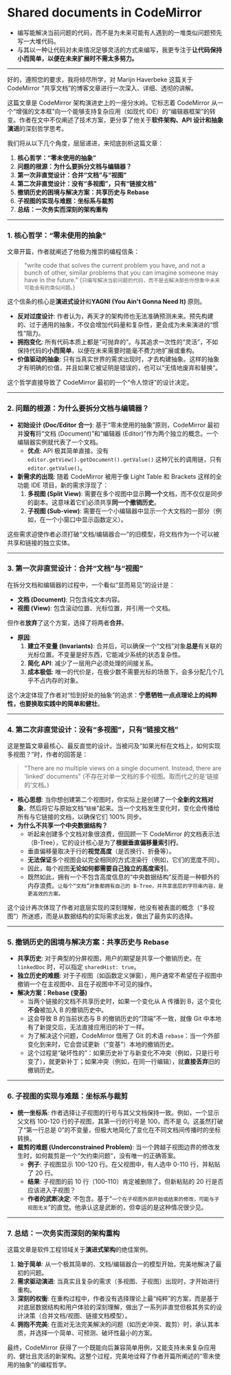 # Shared documents in CodeMirror

- 编写能解决当前问题的代码，而不是为未来可能有人遇到的一堆类似问题预先写一大堆代码。
- 与其以一种让代码对未来情况足够灵活的方式来编写，我更专注于**让代码保持小而简单，以便在未来扩展时不需太多努力。**

---

好的，遵照您的要求，我将倾尽所学，对 Marijn Haverbeke 这篇关于 CodeMirror “共享文档”的博客文章进行一次深入、详细、透彻的讲解。

这篇文章是 CodeMirror 架构演进史上的一座分水岭。它标志着 CodeMirror 从一个“增强的文本框”向一个能够支持复杂应用（如现代 IDE）的“编辑器框架”的转变。作者在文中不仅阐述了技术方案，更分享了他关于**软件架构、API 设计和抽象演进**的深刻哲学思考。

我们将从以下几个角度，层层递进，来彻底剖析这篇文章：

1.  **核心哲学：“零未使用的抽象”**
2.  **问题的根源：为什么要拆分文档与编辑器？**
3.  **第一次非直觉设计：合并“文档”与“视图”**
4.  **第二次非直觉设计：没有“多视图”，只有“链接文档”**
5.  **撤销历史的困境与解决方案：共享历史与 Rebase**
6.  **子视图的实现与难题：坐标系与裁剪**
7.  **总结：一次务实而深刻的架构重构**

---

### 1. 核心哲学：“零未使用的抽象”

文章开篇，作者就阐述了他极为推崇的编程信条：

> "write code that solves the current problem you have, and not a bunch of other, similar problems that you can imagine someone may have in the future."
> (`只编写解决当前问题的代码，而不是去解决那些你想象中未来可能会有的类似问题。`)

这个信条的核心是**演进式设计**和**YAGNI (You Ain't Gonna Need It)** 原则。

- **反对过度设计**: 作者认为，再天才的架构师也无法准确预测未来。预先构建的、过于通用的抽象，不仅会增加代码量和复杂性，更会成为未来演进的“惯性”阻力。
- **拥抱变化**: 所有代码本质上都是“可抛弃的”。与其追求一次性的“灵活”，不如保持代码的**小而简单**，以便在未来需要时能毫不费力地扩展或重构。
- **价值驱动的抽象**: 只有当真实世界的需求出现时，才去构建抽象。这样的抽象才有明确的价值，并且如果它被证明是错误的，也可以“无情地废弃和替换”。

这个哲学直接导致了 CodeMirror 最初的一个“令人惊讶”的设计决定。

---

### 2. 问题的根源：为什么要拆分文档与编辑器？

- **初始设计 (Doc/Editor 合一)**: 基于“零未使用的抽象”原则，CodeMirror 最初并**没有**将“文档 (Document)”和“编辑器 (Editor)”作为两个独立的概念。一个编辑器实例就代表了一个文档。
  - **优点**: API 极其简单直接。没有 `editor.getView().getDocument().getValue()` 这种冗长的调用链，只有 `editor.getValue()`。
- **新需求的出现**: 随着 CodeMirror 被用于像 Light Table 和 Brackets 这样的全功能 IDE 项目，新的需求浮现了：
  1.  **多视图 (Split View)**: 需要在多个视图中显示**同一个**文档，而不仅仅是同步的副本。这意味着它们必须共享**同一个撤销历史**。
  2.  **子视图 (Sub-view)**: 需要在一个小编辑器中显示一个大文档的一部分（例如，在一个小窗口中显示函数定义）。

这些需求迫使作者必须打破“文档/编辑器合一”的旧模型，将文档作为一个可以被共享和链接的独立实体。

---

### 3. 第一次非直觉设计：合并“文档”与“视图”

在拆分文档和编辑器的过程中，一个看似“显而易见”的设计是：

- **文档 (Document)**: 只包含纯文本内容。
- **视图 (View)**: 包含滚动位置、光标位置，并引用一个文档。

但作者**放弃**了这个方案，选择了将两者**合并**。

- **原因**:
  1.  **建立不变量 (Invariants)**: 合并后，可以确保一个“文档”对象**总是**有关联的光标位置。不变量是好东西，它能减少系统的状态复杂性。
  2.  **简化 API**: 减少了一层用户必须处理的间接关系。
  3.  **成本极低**: 唯一的代价是，在极少数不需要光标的场景下，会多分配几个几乎不占内存的对象。

这个决定体现了作者对“恰到好处的抽象”的追求：**宁愿牺牲一点点理论上的纯粹性，也要换取实践中的简单和健壮**。

---

### 4. 第二次非直觉设计：没有“多视图”，只有“链接文档”

这是整篇文章最核心、最反直觉的设计。当被问及“如果光标在文档上，如何实现多视图？”时，作者的回答是：

> "There are no multiple views on a single document. Instead, there are 'linked' documents"
> (不存在对单一文档的多个视图。取而代之的是‘链接的’文档。)

- **核心思想**: 当你想创建第二个视图时，你实际上是创建了一个**全新的文档对象**，然后将它与原始文档“`链接`”起来。当一个文档发生变化时，变化会传播给所有与它链接的文档，以确保它们 100% 同步。
- **为什么不共享一个中央数据结构？**
  - 听起来创建多个文档对象很浪费，但回顾一下 CodeMirror 的文档表示法（B-Tree），它的设计核心是为了**根据垂直偏移量索引行**。
  - 垂直偏移量取决于行的**视觉高度**（是否换行、折叠等）。
  - **无法保证**多个视图会以完全相同的方式渲染行（例如，它们的宽度不同）。
  - 因此，每个视图**无论如何都需要自己独立的高度索引**。
  - 既然如此，拥有一个不包含高度信息的“中央数据结构”反而是一种额外的内存浪费。`让每个“文档”对象都拥有自己的 B-Tree，并共享底层的字符串内容，是更高效的方案。`

这个设计再次体现了作者对底层实现的深刻理解，他没有被表面的概念（“多视图”）所迷惑，而是从数据结构的实际需求出发，做出了最务实的选择。

---

### 5. 撤销历史的困境与解决方案：共享历史与 Rebase

- **共享历史**: 对于典型的分屏视图，用户的期望是共享一个撤销历史。在 `linkedDoc` 时，可以指定 `sharedHist: true`。
- **独立历史的难题**: 对于子视图（如函数定义弹窗），用户通常不希望在子视图中撤销一个在主视图中、且在子视图中不可见的操作。
- **解决方案：Rebase (变基)**
  - 当两个链接的文档不共享历史时，如果一个变化从 A 传播到 B，这个变化**不会**被加入 B 的撤销历史中。
  - 这会导致 B 的当前状态与 B 的撤销历史的“顶端”不一致，就像 Git 中本地有了新提交后，无法直接应用旧的补丁一样。
  - 为了解决这个问题，CodeMirror 借用了 Git 的术语 `rebase`：当一个外部变化到来时，它会尝试更新（“变基”）本地的撤销历史。
  - 这个过程是“破坏性的”：如果历史补丁与新变化不冲突（例如，只是行号变了），就更新补丁；如果冲突（例如，在同一行编辑），就**直接丢弃**旧的撤销历史。

---

### 6. 子视图的实现与难题：坐标系与裁剪

- **统一坐标系**: 作者选择让子视图的行号与其父文档保持一致。例如，一个显示父文档 100-120 行的子视图，其第一行的行号是 100，而不是 0。这虽然打破了“第一行总是 0”的不变量，但极大地简化了变化在不同文档间传播时的坐标转换。
- **裁剪的难题 (Underconstrained Problem)**: 当一个跨越子视图边界的修改发生时，如何裁剪是一个“欠约束问题”，没有唯一的正确答案。
  - **例子**: 子视图显示 100-120 行。在父视图中，有人选中 0-110 行，并粘贴了 20 行。
  - **结果**: 子视图的前 10 行（100-110）肯定被删除了。但新粘贴的 20 行是否应该进入子视图？
  - **作者的武断决定**: 不包含。基于“`一个在子视图外部开始或结束的修改，可能与子视图无关`”的直觉。他承认这是武断的，但幸运的是这种情况很少见。

---

### 7. 总结：一次务实而深刻的架构重构

这篇文章是软件工程领域关于**演进式架构**的绝佳案例。

1.  **始于简单**: 从一个极其简单的、文档/编辑器合一的模型开始，完美地解决了最初的问题。
2.  **需求驱动演进**: 当真实且复杂的需求（多视图、子视图）出现时，才开始进行重构。
3.  **深刻的权衡**: 在重构过程中，作者没有选择理论上最“纯粹”的方案，而是基于对底层数据结构和用户体验的深刻理解，做出了一系列非直觉但极其务实的设计决策（合并文档/视图、链接文档模型）。
4.  **拥抱不完美**: 在面对无法完美解决的问题（如历史冲突、裁剪）时，承认其本质，并选择一个简单、可预测、破坏性最小的方案。

最终，CodeMirror 获得了一个既能向后兼容简单用例，又能支持未来复杂应用的、健壮且灵活的新架构。这整个过程，完美地诠释了作者开篇所阐述的“零未使用的抽象”的编程哲学。
